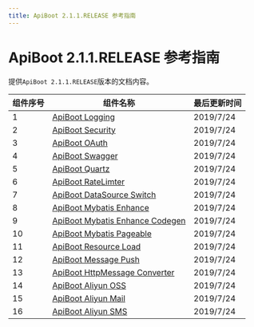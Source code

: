 ```yaml
---
title: ApiBoot 2.1.1.RELEASE 参考指南
---
```

# ApiBoot 2.1.1.RELEASE 参考指南
提供`ApiBoot 2.1.1.RELEASE`版本的文档内容。



| 组件序号 | 组件名称                                                     | 最后更新时间 |
| -------- | ------------------------------------------------------------ | ------------ |
| 1        | <a href="/zh-cn/docs/2.1.1.RELEASE/api-boot-logging.html" target="_blank">ApiBoot Logging</a> | 2019/7/24    |
| 2        | <a href="/zh-cn/docs/2.1.1.RELEASE/api-boot-security.html" target="_blank">ApiBoot Security</a> | 2019/7/24    |
| 3        | <a href="/zh-cn/docs/2.1.1.RELEASE/api-boot-oauth.html" target="_blank">ApiBoot OAuth</a> | 2019/7/24    |
| 4        | <a href="/zh-cn/docs/2.1.1.RELEASE/api-boot-swagger.html" target="_blank">ApiBoot Swagger</a> | 2019/7/24    |
| 5        | <a href="/zh-cn/docs/2.1.1.RELEASE/api-boot-quartz.html" target="_blank">ApiBoot Quartz</a> | 2019/7/24    |
| 6        | <a href="/zh-cn/docs/2.1.1.RELEASE/api-boot-rate-limiter.html" target="_blank">ApiBoot RateLimter</a> | 2019/7/24    |
| 7        | <a href="/zh-cn/docs/2.1.1.RELEASE/api-boot-datasource-switch.html" target="_blank">ApiBoot DataSource Switch</a> | 2019/7/24    |
| 8        | <a href="/zh-cn/docs/2.1.1.RELEASE/api-boot-mybatis-enhance.html" target="_blank">ApiBoot Mybatis Enhance</a> | 2019/7/24    |
| 9        | <a href="/zh-cn/docs/2.1.1.RELEASE/api-boot-mybatis-enhance-codegen.html" target="_blank">ApiBoot Mybatis Enhance Codegen</a> | 2019/7/24    |
| 10       | <a href="/zh-cn/docs/2.1.1.RELEASE/api-boot-mybatis-pageable.html" target="_blank">ApiBoot Mybatis Pageable</a> | 2019/7/24    |
| 11       | <a href="/zh-cn/docs/2.1.1.RELEASE/api-boot-resource-load.html" target="_blank">ApiBoot Resource Load</a> | 2019/7/24    |
| 12       | <a href="/zh-cn/docs/2.1.1.RELEASE/api-boot-message-push.html" target="_blank">ApiBoot Message Push</a> | 2019/7/24    |
| 13       | <a href="/zh-cn/docs/2.1.1.RELEASE/api-boot-http-message-converter.html" target="_blank">ApiBoot HttpMessage Converter</a> | 2019/7/24    |
| 14       | <a href="/zh-cn/docs/2.1.1.RELEASE/api-boot-oss.html" target="_blank">ApiBoot Aliyun OSS</a> | 2019/7/24    |
| 15       | <a href="/zh-cn/docs/2.1.1.RELEASE/api-boot-mail.html" target="_blank">ApiBoot Aliyun Mail</a> | 2019/7/24    |
| 16       | <a href="/zh-cn/docs/2.1.1.RELEASE/api-boot-sms.html" target="_blank">ApiBoot Aliyun SMS</a> | 2019/7/24    |

